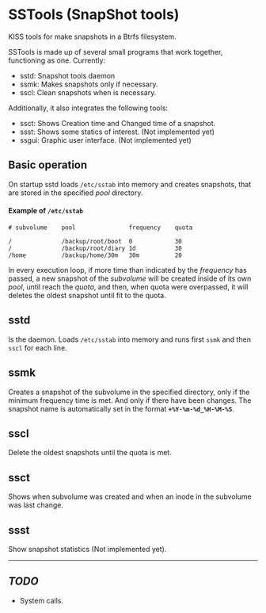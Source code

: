 SSTools (SnapShot tools)
========================

KISS tools for make snapshots in a Btrfs filesystem.

SSTools is made up of several small programs that work together, functioning
as one. Currently:

- sstd: Snapshot tools daemon
- ssmk: Makes snapshots only if necessary.
- sscl: Clean snapshots when is necessary.

Additionally, it also integrates the following tools:

- ssct: Shows Creation time and Changed time of a snapshot.
- ssst: Shows some statics of interest. (Not implemented yet)
- ssgui: Graphic user interface. (Not implemented yet)


Basic operation
---------------

On startup sstd loads `/etc/sstab` into memory and creates snapshots, that are
stored in the specified _pool_ directory.

#### Example of `/etc/sstab`

    # subvolume    pool               frequency    quota

    /              /backup/root/boot  0            30
    /              /backup/root/diary 1d           30
    /home          /backup/home/30m   30m          20


In every execution loop, if more time than indicated by the _frequency_ has
passed, a new snapshot of the _subvolume_ will be created inside of its own
_pool_, until reach the _quota_, and then, when quota were overpassed, it will
deletes the oldest snapshot until fit to the quota.


sstd
-----

Is the daemon. Loads `/etc/sstab` into memory and runs first `ssmk` and then
`sscl` for each line.

ssmk
-----
Creates a snapshot of the subvolume in the specified directory, only if the
minimum frequency time is met. And only if there have been changes. The
snapshot name is automatically set in the format **`+%Y-%m-%d_%H-%M-%S`**.


sscl
-----

Delete the oldest snapshots until the quota is met.

ssct
-----

Shows when subvolume was created and when an inode in the subvolume was last
change.

ssst
-----

Show snapshot statistics (Not implemented yet).

---
_TODO_
-----

- System calls.
